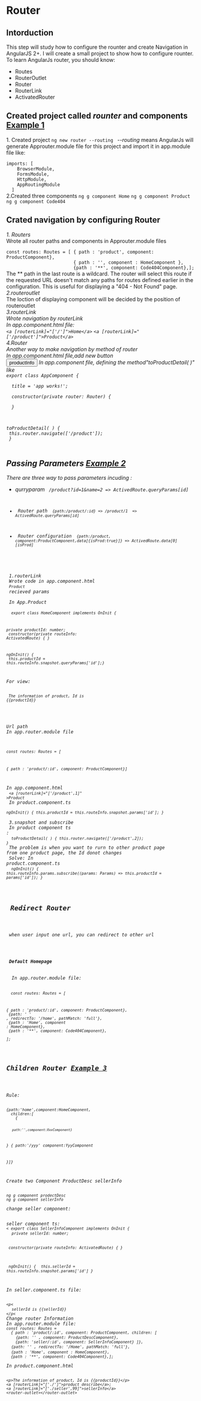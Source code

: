 
<h1>Router</h1>
<h2> Intorduction </h2>
This step will study how to configure the rounter and create Navigation in AngularJS 2+. I will create
a small project to show how to configure rounter.
 To learn AngularJs router, you should know:
                       <ul>
                           <li>Routes</li>
                           <li>RouterOutlet</li>
                            <li>Router</li>
                            <li>RouterLink</li>
                             <li>ActivatedRouter</li>
                        </ul>
<h2>Created project called <i> rounter</i> and components  <a href="https://github.com/lulujing/AngularJS4.0_WebAppliction/tree/master/2.Router/Example1"> Example 1</a></h2>
 1. Created project
<code>ng new router --routing </code>
<i>--routing</i> means AngularJs will generate Approuter.module file for this project and import it in
app.module file like:<br>
<code>
imports: [
    BrowserModule,
    FormsModule,
    HttpModule,
    AppRoutingModule
  ]
</code>
2.Created three components 
<code>ng g component Home</code>
<code>ng g component Product</code>
<code> ng g component Code404</code>

<h2>Crated navigation by configuring Router</h2>
<i>1. Routers</i><br>
Wrote all router paths and components in Approuter.module files<br>
<code> 
const routes: Routes = [ { path : 'product', component: ProductComponent},
                         { path : '', component : HomeComponent },
                         {path : '**', component: Code404Component},];</code><br>
The ** path in the last route is a wildcard. The router will select this route if the requested URL doesn't match any paths for routes defined earlier in the configuration. This is useful for displaying a "404 - Not Found" page.<br>
<i>2.routeroutlet</i><br>
The loction of displaying component will be decided by the position of routeroutlet<br>
<i>3.routerLink<i><br>
Wrote navigation by routerLink <br>
In app.component.html file: <br>
<code>&lt;a [routerLink]="['/']"&gt;Home&lt;/a&gt;</code>
<code>&lt;a [routerLink]="['/product']">Product&lt;/a&gt;</code>
  </code><br>
<i>4.Router</i><br>
Another way to make navigation by method of router <br>
In app.component.html file,add new button  <br>
<code><input type="button" value="productInfo" (click)="toProductDetail( )"></code>
In app.component file, defining the method"toProductDetail( )" like <br>
<code>export class AppComponent { <br>
  title = 'app works!';<br>
  constructor(private router: Router) {<br>
  }<br>

  toProductDetail( ) { <br>
    this.router.navigate(['/product']);<br>
  } </code><br>
  <h2> Passing Parameters <a href="#">Example 2</a></h2> 
  There are three way to pass parameters incuding :
 <ul>
 <li> qurryparam <code> /product?id=1&name=2 => ActivedRoute.queryParams[id]
 </li>
 <li> Router path <code> {path:/product/:id} => /product/1  => ActivedRoute.queryParams[id]</code>
 </li> 
 <li> Router configuration <code> {path:/product, component:ProductComponent,data[{isProd:true}]} => ActivedRoute.data[0][isProd]</code>
 </li>

</ul>
 <i>1.routerLink</i>
 Wrote code in app.component.html
 <code><a [routerLink]="['/product']" [querryParams]="{id:1}">Product</a></code>
 recieved params<br>
 In App.Product<br>
 <code> export class HomeComponent implements OnInit {<br>

  private  productId: number;<br>
  constructor(private routeInfo: ActivatedRoute) { }<br>

  ngOnInit() { <br>
  this.productId = this.routeInfo.snapshot.queryParams['id'];}<br></code>
  
  For view:<br>
  <code><p>
  The information of product, Id is {{productId}}
</p> </code><br>
<i>Url path</i>
In app.router.module file<br>

<code>const routes: Routes = [<br>

  { path : 'product/:id', component: ProductComponent}]</code><br>
  
 In app.component.html<br>
 <code><a [routerLink]="['/product',1]" >Product</a> </code><br>
 In product.component.ts<br>
 <code>   ngOnInit() {
    this.productId = this.routeInfo.snapshot.params['id'];
  } </code><br>
  <i>3.snapshot and subscribe</i><br>
  In product component ts :<br>
  <code> toProductDetail( ) {
    this.router.navigate(['/product',2]);
  } </code><br>
 The  problem is when you want to rurn to other product page from one product page, the Id donot changes <br>
 Solve: In product.component.ts<br>
 <code> ngOnInit() {
    this.routeInfo.params.subscribe((params: Params) => this.productId = params['id']);
  } </code><br>
  
  <h2> Redirect Router</h2>
  <p> when user input one url, you can redirect to other url</p>
  <h4> Default Homepage</h4>
  In app.router.module file:<br>
  <code>
  const routes: Routes = [ <br>

  { path : 'product/:id', component: ProductComponent},<br>
  {path: ' ' , redirectTo: '/home', pathMatch: 'full'},<br>
  {path : 'Home', component : HomeComponent},<br>
  {path : '**', component: Code404Component},<br>
];<br>
  </code>
  
  
<h2>Children Router <a href="#">Example 3</a></h2>

<p>Rule:</p>
<code>{path:'home',component:HomeComponent,
  children:[
    {

       path:'',component:XxxComponent}
   }
   {
       path:'/yyy' component:YyyComponent

}]}</code>

<p>Create two Component ProductDesc sellerInfo</p>
<code>ng g component prodectDesc </code>
<code>ng g component sellerInfo </code>
<p>change seller component:</P>
seller component ts:
<code>< export class SellerInfoComponent implements OnInit {</code>
  <code>private sellerId: number;</code>

 <code> constructor(private routeInfo: ActivatedRoute) { }</code>

 <code> ngOnInit() {</code>
 <code> this.sellerId = this.routeInfo.snapshot.params['id'] }</code>

<p>In seller.component.ts file:</p>
<code>&lt;p&lt;</code>
  <code>sellerId is {{sellerId}}</code>
<code>&lt;/p&lt;</code>
Change router Information
In app.router.module file:
<code>const routes: Routes = </code>
<code>  { path : 'product/:id', component: ProductComponent, children: [</code>
 <code>   {path: '' , component: ProductDescComponent},</code>
<code>    {path: 'seller/:id', component: SellerInfoComponent} ]},</code>
 <code> {path: '' , redirectTo: '/Home', pathMatch: 'full'},</code>
 <code> {path : 'Home', component : HomeComponent},</code>
<code>  {path : '**', component: Code404Component},];</code>
<p>In product.component.html</p>
<code>&lt;p&gt;The information of product, Id is {{productId}}&lt;/p&gt;</code>
<code>&lt;a [routerLink]="['./']"&gt;product describe&lt;/a&gt;;</code>
<code>&lt;a [routerLink]="['./seller',99]"&gt;sellerInfo&lt;/a&gt;</code>
<code>&lt;router-outlet&gt;&lt;/router-outlet&gt;</code>

  
 
  
 
   
 
 
 
 
 



